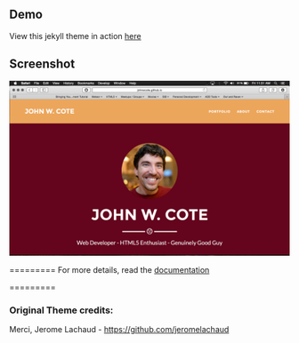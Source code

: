## Demo
View this jekyll theme in action [here](http://johnwcote.github.io)

## Screenshot
![screenshot](https://github.com/JohnWCote/johnwcote.github.io/blob/master/screenshot.png)

=========
For more details, read the [documentation](http://jekyllrb.com/)

=========
### Original Theme credits:
Merci, Jerome Lachaud - https://github.com/jeromelachaud
